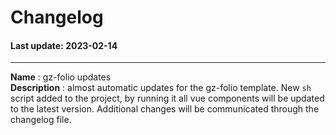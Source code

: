 # Changelog
#### Last update: 2023-02-14

<hr>

**Name** : gz-folio updates <br/>
**Description** : almost automatic updates for the gz-folio template. New `sh` script added to the project, by running it all vue components will be updated to the latest version. Additional changes will be communicated through the changelog file.  